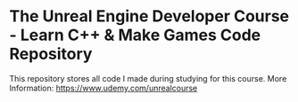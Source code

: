 The Unreal Engine Developer Course - Learn C++ & Make Games Code Repository
===================


This repository stores all code I made during studying for this course.
More Information: https://www.udemy.com/unrealcourse

